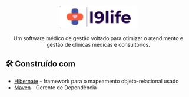<p align="center">
  <img src="https://github.com/EriccaSousa/I9Life-MedicalClinic/blob/master/logo.png">
</p>

<p align="center">
  Um software médico de gestão voltado para otimizar o atendimento e gestão de clínicas médicas e consultórios.
</p>

## 🛠️ Construído com

* [Hibernate](https://hibernate.org/) - framework para o mapeamento objeto-relacional usado
* [Maven](https://maven.apache.org/) - Gerente de Dependência
